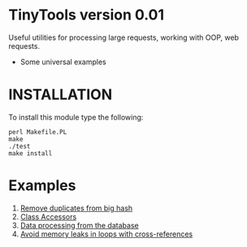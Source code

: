 # TinyTools version 0.01

Useful utilities for processing large requests, working with OOP, web requests.
+ Some universal examples

# INSTALLATION

To install this module type the following:

```console
perl Makefile.PL
make
./test
make install
```

# Examples

1. [Remove duplicates from big hash](t/TinyTools/Hash/Utils.t)
2. [Class Accessors](t/TinyTools/Class/Accessor.t)
3. [Data processing from the database](t/TinyTools/DB/Query/Stream.t)
4. [Avoid memory leaks in loops with cross-references](t/TinyTools/avoid-memory-leaks-in-loops-whith-cross-references.t)
